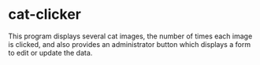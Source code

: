 # cat-clicker

This program displays several cat images, the number of times each image is clicked,
and also provides an administrator button which displays a form to edit or update the data.
